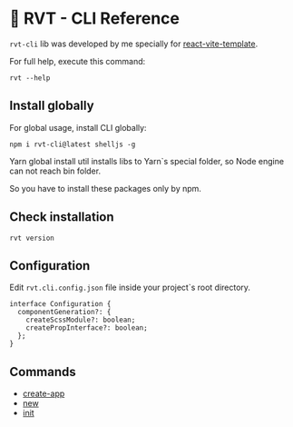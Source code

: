 # 💬 RVT - CLI Reference

``rvt-cli`` lib was developed by me specially for [react-vite-template](https://github.com/XenoPOMP/react-vite-template).

For full help, execute this command:
```shell
rvt --help
```

## Install globally

For global usage, install CLI globally:
```shell
npm i rvt-cli@latest shelljs -g
```

Yarn global install util installs libs to Yarn`s special folder, so Node engine can not reach bin folder.

So you have to install these packages only by npm.

## Check installation
```shell
rvt version
```

## Configuration

Edit ``rvt.cli.config.json`` file inside your project`s root directory.

```tsx
interface Configuration {
  componentGeneration?: {
    createScssModule?: boolean;
    createPropInterface?: boolean;
  };
}
```

## Commands

* [create-app](./docs/commands/create-app.md)
* [new](docs/commands/new.md)
* [init](docs/commands/init.md)
